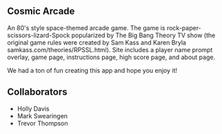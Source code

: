 ## Cosmic Arcade

An 80's style space-themed arcade game. The game is rock-paper-scissors-lizard-Spock popularized by The Big Bang Theory TV show (the original game rules were created by Sam Kass and Karen Bryla samkass.com/theories/RPSSL.html). Site includes a player name prompt overlay, game page, instructions page, high score page, and about page.

We had a ton of fun creating this app and hope you enjoy it!

## Collaborators

- Holly Davis
- Mark Swearingen
- Trevor Thompson
